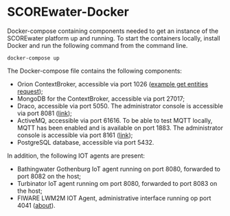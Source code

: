 # SCOREwater-Docker

Docker-compose containing components needed to get an instance of the SCOREwater platform up and running. To start the containers locally, install Docker and run the following command from the command line. 

```
docker-compose up
```

The Docker-compose file contains the following components:

* Orion ContextBroker, accessible via port 1026 ([example get entities request](http://host.docker.internal:1026/v2/entities));
* MongoDB for the ContextBroker, accessible via port 27017;
* Draco, accessible via port 5050. The administrator console is accessible via port 8081 ([link](http://host.docker.internal:8081/nifi/));
* ActiveMQ, accessible via port 61616. To be able to test MQTT locally, MQTT has been enabled and is available on port 1883. The administrator console is accessible via port 8161 ([link](http://host.docker.internal:8161));
* PostgreSQL database, accessible via port 5432.

In addition, the following IOT agents are present:

* Bathingwater Gothenburg IoT agent running on port 8080, forwarded to port 8082 on the host;
* Turbinator IoT agent running om port 8080, forwarded to port 8083 on the host; 
* FIWARE LWM2M IOT Agent, administrative interface running op port 4041 ([about](http://host.docker.internal:4041/iot/about)).
